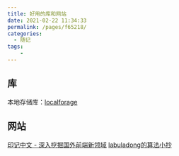 ```yaml
---
title: 好用的库和网站
date: 2021-02-22 11:34:33
permalink: /pages/f65218/
categories:
  - 随记
tags:
    -
---
```

## 库
本地存储库：[localforage](https://localforage.docschina.org/)
## 网站
[印记中文 - 深入挖掘国外前端新领域](https://docschina.org/)
[labuladong的算法小抄](https://labuladong.gitee.io/algo/)